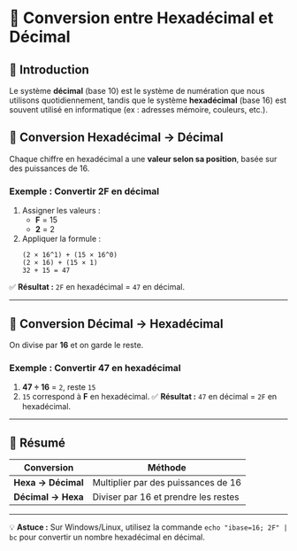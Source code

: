 # 🔢 Conversion entre Hexadécimal et Décimal

## 📌 Introduction
Le système **décimal** (base 10) est le système de numération que nous utilisons quotidiennement, tandis que le système **hexadécimal** (base 16) est souvent utilisé en informatique (ex : adresses mémoire, couleurs, etc.).

## 🔄 Conversion Hexadécimal → Décimal
Chaque chiffre en hexadécimal a une **valeur selon sa position**, basée sur des puissances de 16.

### Exemple : Convertir **2F** en décimal
1. Assigner les valeurs :
   - **F** = 15
   - **2** = 2
2. Appliquer la formule :
   ```
   (2 × 16^1) + (15 × 16^0)
   (2 × 16) + (15 × 1)
   32 + 15 = 47
   ```
✅ **Résultat :** `2F` en hexadécimal = `47` en décimal.

---

## 🔄 Conversion Décimal → Hexadécimal
On divise par **16** et on garde le reste.

### Exemple : Convertir **47** en hexadécimal
1. **47 ÷ 16** = `2`, reste `15`
2. `15` correspond à **F** en hexadécimal.
✅ **Résultat :** `47` en décimal = `2F` en hexadécimal.

---

## 🎯 Résumé
| Conversion | Méthode |
|------------|------------|
| **Hexa → Décimal** | Multiplier par des puissances de 16 |
| **Décimal → Hexa** | Diviser par 16 et prendre les restes |

---

💡 **Astuce :** Sur Windows/Linux, utilisez la commande `echo "ibase=16; 2F" | bc` pour convertir un nombre hexadécimal en décimal.

